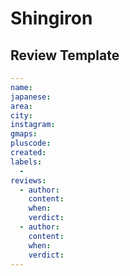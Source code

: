 # Shingiron

## Review Template

``` yaml
---
name: 
japanese: 
area: 
city: 
instagram: 
gmaps: 
pluscode: 
created: 
labels:
  - 
reviews:
  - author: 
    content: 
    when: 
    verdict: 
  - author: 
    content: 
    when: 
    verdict: 
---
```
